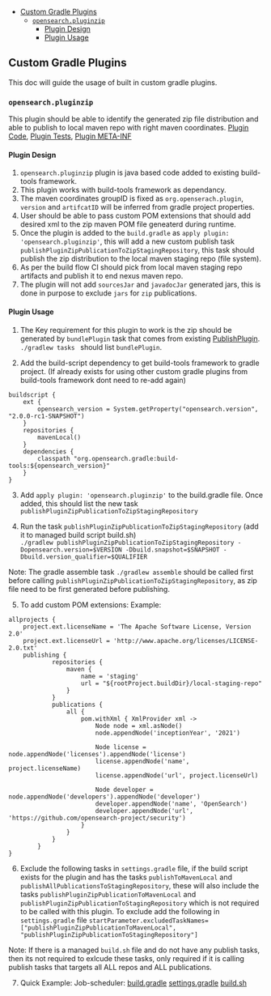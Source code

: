 - [Custom Gradle Plugins](#custom-gradle-plugins)
  - [`opensearch.pluginzip`](#opensearchpluginzip)
    - [Plugin Design](#plugin-design)
    - [Plugin Usage](#plugin-usage)

## Custom Gradle Plugins

This doc will guide the usage of built in custom gradle plugins.

### `opensearch.pluginzip`

This plugin should be able to identify the generated zip file distribution and able to publish to local maven repo with right maven coordinates.
[Plugin Code](https://github.com/opensearch-project/OpenSearch/tree/main/buildSrc/src/main/java/org/opensearch/gradle/pluginzip), [Plugin Tests](https://github.com/opensearch-project/OpenSearch/tree/main/buildSrc/src/test/java/org/opensearch/gradle/pluginzip), [Plugin META-INF](https://github.com/opensearch-project/OpenSearch/blob/main/buildSrc/src/main/resources/META-INF/gradle-plugins/opensearch.pluginzip.properties)


#### Plugin Design

1. `opensearch.pluginzip` plugin is java based code added to existing build-tools framework. 
2. This plugin works with build-tools framework as dependancy.
3. The maven coordinates groupID is fixed as `org.openserach.plugin`, `version` and `artifcatID` will be inferred from gradle project properties.
4. User should be able to pass custom POM extensions that should add desired xml to the zip maven POM file geneaterd during runtime.
5. Once the plugin is added to the `build.gradle` as `apply plugin: 'opensearch.pluginzip'`, this will add a new custom publish task `publishPluginZipPublicationToZipStagingRepository`, this task should publish the zip distribution to the local maven staging repo (file system).
6. As per the build flow CI should pick from local maven staging repo artifacts and publish it to end nexus maven repo.
7. The plugin will not add `sourcesJar` and `javadocJar` generated jars, this is done in purpose to exclude `jars` for `zip` publications.

#### Plugin Usage

1. The Key requirement for this plugin to work is the zip should be generated by `bundlePlugin` task that comes from existing [PublishPlugin](https://github.com/opensearch-project/OpenSearch/blob/main/buildSrc/src/main/java/org/opensearch/gradle/PublishPlugin.java). 
`./gradlew tasks ` should list `bundlePlugin`.

2. Add the build-script dependency to get build-tools framework to gradle project. (If already exists for using other custom gradle plugins from build-tools framework dont need to re-add again)
```
buildscript {
    ext {
        opensearch_version = System.getProperty("opensearch.version", "2.0.0-rc1-SNAPSHOT")
    }
    repositories {
        mavenLocal()
    }
    dependencies {
        classpath "org.opensearch.gradle:build-tools:${opensearch_version}"
    }
}
```

3. Add `apply plugin: 'opensearch.pluginzip'` to the build.gradle file.
Once added, this should list the new task `publishPluginZipPublicationToZipStagingRepository`

4. Run the task `publishPluginZipPublicationToZipStagingRepository` (add it to managed build script build.sh)  
```./gradlew publishPluginZipPublicationToZipStagingRepository -Dopensearch.version=$VERSION -Dbuild.snapshot=$SNAPSHOT -Dbuild.version_qualifier=$QUALIFIER```

Note: The gradle assemble task `./gradlew assemble` should be called first before calling `publishPluginZipPublicationToZipStagingRepository`, as zip file need to be first generated before publishing.

5. To add custom POM extensions: 
Example: 
```
allprojects {
    project.ext.licenseName = 'The Apache Software License, Version 2.0'
    project.ext.licenseUrl = 'http://www.apache.org/licenses/LICENSE-2.0.txt'
    publishing {
            repositories {
                maven {
                    name = 'staging'
                    url = "${rootProject.buildDir}/local-staging-repo"
                }
            }
            publications {
                all {
                    pom.withXml { XmlProvider xml ->
                        Node node = xml.asNode()
                        node.appendNode('inceptionYear', '2021')

                        Node license = node.appendNode('licenses').appendNode('license')
                        license.appendNode('name', project.licenseName)
                        license.appendNode('url', project.licenseUrl)

                        Node developer = node.appendNode('developers').appendNode('developer')
                        developer.appendNode('name', 'OpenSearch')
                        developer.appendNode('url', 'https://github.com/opensearch-project/security')
                    }
                }
            }
        }
}
```

6. Exclude the following tasks in `settings.gradle` file, if the build script exists for the plugin and has the tasks `publishToMavenLocal` and `publishAllPublicationsToStagingRepository`, these will also include the tasks `publishPluginZipPublicationToMavenLocal` and `publishPluginZipPublicationToStagingRepository` which is not required to be called with this plugin.
To exclude add the following in `settings.gradle` file `startParameter.excludedTaskNames=["publishPluginZipPublicationToMavenLocal", "publishPluginZipPublicationToStagingRepository"]`

Note: If there is a managed `build.sh` file and do not have any publish tasks, then its not required to exlcude these tasks, only required if it is calling publish tasks that targets all ALL repos and ALL publications.

7. Quick Example:
Job-scheduler:
[build.gradle](https://github.com/prudhvigodithi/job-scheduler/blob/gradleplugin/build.gradle#L33)
[settings.gradle](https://github.com/prudhvigodithi/job-scheduler/blob/gradleplugin/settings.gradle#L13)
[build.sh](https://github.com/prudhvigodithi/job-scheduler/blob/gradleplugin/scripts/build.sh#L80)
